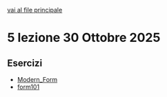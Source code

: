 [vai al file principale](../../Readme.md)

# 5 lezione 30 Ottobre 2025

## Esercizi

- [Modern_Form](Esercizi/Modern_Form)
- [form101](Esercizi/form101)